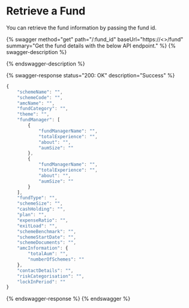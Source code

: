 # Retrieve a Fund

You can retrieve the fund information by passing the fund id.

{% swagger method="get" path="/:fund_id" baseUrl="https://<<BASE URL>>/fund" summary="Get the fund details with the below API endpoint." %}
{% swagger-description %}

{% endswagger-description %}

{% swagger-response status="200: OK" description="Success" %}
```javascript
{
    "schemeName": "",
    "schemeCode": "",
    "amcName": "",
    "fundCategory": "",
    "theme": "",
    "fundManager": [
        {
            "fundManagerName": "",
            "totalExperience": "",
            "about": "",
            "aumSize": ""
        },
        {
            "fundManagerName": "",
            "totalExperience": "",
            "about": "",
            "aumSize": ""
        }
    ],
    "fundType": "",
    "schemeSize": "",
    "cashHolding": "",
    "plan": "",
    "expenseRatio": "",
    "exitLoad": "",
    "schemeBenchmark": "",
    "schemeStartDate": "",
    "schemeDocuments": "",
    "amcInformation": {
        "totalAum": "",
        "numberOfSchemes": ""
    },
    "contactDetails": "",
    "riskCategorisation": "",
    "lockInPeriod": ""
}
```
{% endswagger-response %}
{% endswagger %}
